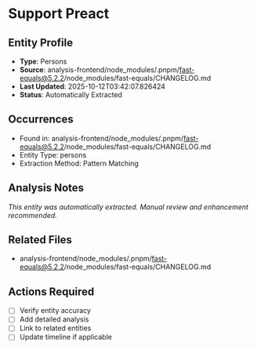 # Support Preact

## Entity Profile
- **Type**: Persons
- **Source**: analysis-frontend/node_modules/.pnpm/fast-equals@5.2.2/node_modules/fast-equals/CHANGELOG.md
- **Last Updated**: 2025-10-12T03:42:07.826424
- **Status**: Automatically Extracted

## Occurrences
- Found in: analysis-frontend/node_modules/.pnpm/fast-equals@5.2.2/node_modules/fast-equals/CHANGELOG.md
- Entity Type: persons
- Extraction Method: Pattern Matching

## Analysis Notes
*This entity was automatically extracted. Manual review and enhancement recommended.*

## Related Files
- analysis-frontend/node_modules/.pnpm/fast-equals@5.2.2/node_modules/fast-equals/CHANGELOG.md

## Actions Required
- [ ] Verify entity accuracy
- [ ] Add detailed analysis
- [ ] Link to related entities
- [ ] Update timeline if applicable

